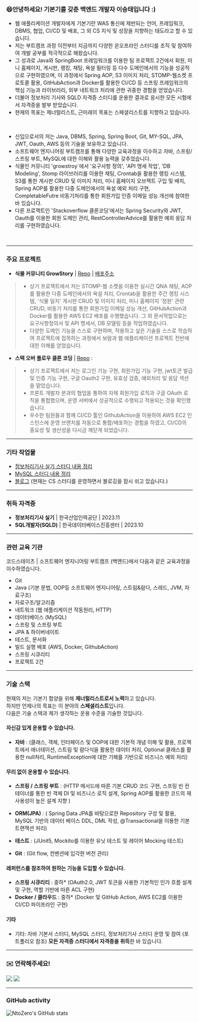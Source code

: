 ### 😄안녕하세요! 기본기를 갖춘 백엔드 개발자 이승태입니다 :)

- 웹 애플리케이션 개발자에게 기본기란 WAS 통신에 제반되는 언어, 프레임워크, DBMS, 협업, CI/CD 및 배포, 그 외 CS 지식 및 성장을 지향하는 태도라고 할 수 있습니다.
- 저는 부트캠프 과정 이전부터 지금까지 다양한 온오프라인 스터디를 조직 및 참여하여 개발 공부를 적극적으로 해왔습니다.
- 그 성과로 Java와 SpringBoot 프레임워크를 이용한 팀 프로젝트 2건에서 회원, 미니 홈페이지, 게시판, 랭킹, 채팅, 욕설 필터링 등 다수 도메인에서의 기능을 성공적으로 구현하였으며, 이 과정에서 Spring AOP, S3 이미지 처리, STOMP-웹소켓 프로토콜 활용, GitHubAction과 Docker를 활용한 CI/CD 등 스프링 프레임워크의 핵심 기능과 라이브러리, 외부 네트워크 처리에 관한 귀중한 경험을 얻었습니다.
- 더불어 정보처리 기사와 SQLD 자격증 스터디를 운용한 결과로 응시한 모든 시험에서 자격증을 발부 받았습니다.
- 현재의 목표는 제너럴리스트, 근미래의 목표는 스페셜리스트를 지향하고 있습니다.

<br/>

- 신입으로서의 저는 Java, DBMS, Spring, Spring Boot, Git, MY-SQL, JPA, JWT, Oauth, AWS 등의 기술을 보유하고 있습니다.
- 소프트웨어 엔지니어링 부트캠프를 통해 다양한 교육과정을 이수하고 자바, 스프링/스프링 부트, MySQL에 대한 이해와 활용 능력을 갖추었습니다.
- 식물인 커뮤니티 'growstroy`에서 '요구사항 정의', 'API 명세 작업', 'DB Modeling', Stomp 라이브러리를 이용한 채팅, Crontab을 활용한 랭킹 시스템, S3를 통한 게시판 CRUD 및 이미지 처리, 미니 홈페이지 오브젝트 구입 및 배치, Spring AOP를 활용한 다중 도메인에서의 욕설 예외 처리 구현, CompletableFutre 비동기처리를 통한 회원가입 인증 이메일 성능 개선에 참여한 바 있습니다.
- 다른 프로젝트인 'Stackoverflow 클론코딩'에서는 Spring Security와 JWT, Oauth를 이용한 회원 도메인 관리, RestControllerAdvice를 활용한 예외 응답 처리를 구현하였습니다.

<BR/>

---
### 주요 프로젝트
- **식물 커뮤니티 GrowStory** | [Repo](https://github.com/codestates-seb/seb45_main_011/tree/dev-be) | [배포주소](https://growstory.vercel.app/)
>- 상기 프로젝트에서 저는 STOMP-웹 소켓을 이용한 실시간 QNA 채팅, AOP를 활용한 다중 도메인에서의 욕설 처리, Crontab을 활용한 주간 랭킹 시스템, '식물 일지' 게시판 CRUD 및 이미지 처리, 미니 홈페이지 '정원' 관련 CRUD, 비동기 처리를 통한 회원가입 이메일 성능 개선, GitHubAction과 Docker를 활용한 AWS EC2 배포를 수행했습니다. 그 외 문서작업으로는 요구사항정의서 및 API 명세서, DB 모델링 등을 작업하였습니다.
>- 다양한 도메인 기능을 스스로 구현하며, 적용하고 싶은 기술을 스스로 학습하여 프로젝트에 접목하는 과정에서 보람과 웹 애플리케이션 프로젝트 전반에 대한 이해를 얻었습니다.

- **스택 오버 플로우 클론 코딩** | [Repo](https://github.com/NtoZero/seb45_pre_031) :
>- 상기 프로젝트에서 저는 로그인 기능 구현, 회원가입 기능 구현, jwt토큰 발급 및 인증 기능 구현, 구글 Oauth2 구현, 유효성 검증, 예외처리 및 응답 섹션을 맡았습니다.
>- 프론트 개발자 분과의 협업을 통하여 자체 회원가입 로직과 구글 OAuth 로직을 통합했으며, 운영 서버에서 성공적으로 수행되고 적용되는 것을 확인했습니다.
>- 우수한 팀원들과 함께 CI/CD 툴인 GithubAction을 이용하여 AWS EC2 인스턴스에 운영 브랜치를 자동으로 통합/배포하는 경험을 하였고, CI/CD의 중요성 및 생산성을 다시금 깨닫게 되었습니다.

---
### 기타 작업물 
- [정보처리기사 실기 스터디 내용 정리](https://docs.google.com/document/d/1dvGdd_hY0FFFILdDPAExp4RuLPlucP_wjGZqf9H5Zjg/edit#heading=h.hls844q41w8n)
- [MySQL 스터디 내용 정리](https://docs.google.com/document/d/1hZERjO3NMCTQJdPSv16pEAaZ9POe_AOOitZU2_2AEiQ/edit#heading=h.quxrhoirs4q5)
- [블로그](https://velog.io/@9to0/posts)
  (현재는 CS 스터디를 운영하면서 블로깅을 잠시 쉬고 있습니다.)

---

### 취득 자격증
- **정보처리기사 실기** | 한국산업인력공단 | 2023.11
- **SQL개발자(SQLD)** | 한국데이터베이스진흥센터 | 2023.10

---

### 관련 교육 기관
코드스테이츠 | 소프트웨어 엔지니어링 부트캠프 (백엔드)에서 다음과 같은 교육과정을 이수하였습니다.
- Git
- Java (기본 문법, OOP등 소프트웨어 엔지니어링, 스트림&람다, 스레드, JVM, 자료구조)
- 자료구조/알고리즘
- 네트워크 (웹 애플리케이션 작동원리, HTTP)
- 데이터베이스 (MySQL)
- 스프링 및 스프링 부트
- JPA & 하이버네이트
- 테스트, 문서화
- 빌드 실행 배포 (AWS, Docker, GithubAction)
- 스프링 시큐리티
- 프로젝트 2건

---

### 기술 스택

현재의 저는 기본기 함양을 위해 **제너럴리스트로서 노력**하고 있습니다.<br/>
하지만 언제나의 목표는 이 분야의 **스페셜리스트**입니다.<br/>
다음은 기술 스택과 제가 생각하는 운용 수준을 기술한 것입니다.

#### 자신감 있게 운용할 수 있습니다.
- **자바** : (클래스, 객체, 인터페이스 및 OOP에 대한 기본적 개념 이해 및 활용, 프로젝트에서 애너테이션, 스트림 및 람다식을 활용한 데이터 처리, Optional 클래스를 활용한 null처리, RuntimeException에 대한 기해를 기반으로 비즈니스 예외 처리)

#### 무리 없이 운용할 수 있습니다.
- **스프링 / 스프링 부트** : (HTTP 메서드에 따른 기본 CRUD 코드 구현, 스프링 빈 컨테이너를 통한 빈 객체 DI 및 비즈니스 로직 설계, Spring AOP를 활용한 코드의 재사용성이 높은 설계 지향 )
  
- **ORM(JPA)** : ( Spring Data JPA를 바탕으로한 Repository 구성 및 활용, MySQL 기반의 데이터 베이스 DDL, DML 작성, @Transactional을 이용한 기본 트랜잭션 처리)

- **테스트** : (JUnit5, Mockito를 이용한 유닛 테스트 및 레이어 Mocking 테스트)

- **Git** : (Git flow, 컨벤션에 입각한 버전 관리)

#### 레퍼런스를 참조하여 원하는 기능을 도입할 수 있습니다.
- **스프링 시큐리티** : 중하* (OAuth2.0, JWT 토큰을 사용한 기본적인 인가 흐름 설계 및 구현, 역할 기반에 따른 ACL 구현)
- **Docker / 클라우드** : 중하* (Docker 및 GitHub Action, AWS EC2를 이용한 CI/CD 파이프라인 구현)

#### 기타
- 기타: 자바 기본서 스터디, MySQL 스터디, 정보처리기사 스터디 운영 및 참여 (포트폴리오 참조)
**모든 자격증 스터디에서 자격증을 취득**한 바 있습니다.

---

### ✉️ 연락해주세요!
<p>
  <a href="mailto:dev.st1027@gmail.com" target="_blank"><img src="https://img.shields.io/badge/dev.st1027@gmail.com-EA4335?style=flat&logo=Gmail&logoColor=white"/></a>
<a href="https://velog.io/@9to0" target="_blank"><img src="https://img.shields.io/badge/Velog-20C997?style=flat&logo=Velog&logoColor=white"/></a>
</p>

---

### GitHub activity
![NtoZero's GitHub stats](https://github-readme-stats.vercel.app/api?username=NtoZero&theme=gruvbox_light&show_icons=true)

<!--
**NtoZero/NtoZero** is a ✨ _special_ ✨ repository because its `README.md` (this file) appears on your GitHub profile.

Here are some ideas to get you started:

- 🔭 I’m currently working on ...
- 🌱 I’m currently learning ...
- 👯 I’m looking to collaborate on ...
- 🤔 I’m looking for help with ...
- 💬 Ask me about ...
- 📫 How to reach me: ...
- 😄 Pronouns: ...
- ⚡ Fun fact: ...
-->


